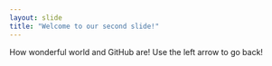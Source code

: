 ```yaml
---
layout: slide
title: "Welcome to our second slide!"
---
```

How wonderful world and GitHub are!
Use the left arrow to go back!
